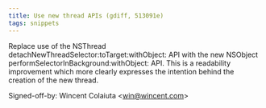 ```yaml
---
title: Use new thread APIs (gdiff, 513091e)
tags: snippets
---
```


Replace use of the NSThread detachNewThreadSelector:toTarget:withObject: API with the new NSObject performSelectorInBackground:withObject: API. This is a readability improvement which more clearly expresses the intention behind the creation of the new thread.

Signed-off-by: Wincent Colaiuta &lt;win@wincent.com&gt;
